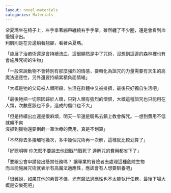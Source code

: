 ```yaml
---
layout: novel-materials
categories: Materials
---
```



朵夏瑪坐在椅子上，左手拿著繃帶纏繞右手手掌，雖然纏了不少圈，還是會看到血慢慢滲出。  
利凱則是在旁邊躺著翹腳，看著朵夏瑪。


「施展了治癒術還是會持續流血，這很顯然是中了咒術，沒想到這邊的森林裡也有會施展咒術的生物」

「一般來說動物不會特別有那麼強烈的情感，要轉化為詛咒的力量需要有天生的高魔法適應性，另外還要持續累積負面情緒」

「大概是牠的父母被人類所殺、生活在群體中又被排擠，最後只好獨自生活吧」

「最後牠把一切原因歸於人類，只對人類有強烈的憎恨，大概這種詛咒也只能用在人類，次數應該也不多，造成的傷口也不大」

「但是持續出血還是很麻煩，明天一早還是騎馬去鎮上教會解咒。一想到費用不低就頗不爽  
沒抓到獵物還要倒虧一筆治療的費用，真是不划算」

「不然你去多接觸牠幾次，多中幾個咒術再一次解，這樣就比較划算了」

「好聰明喔 你怎麼不要說去他跟戰鬥戰死了 連解咒的費用都省下了」

「要跟公會申請發出懸賞任務嗎？ 讓專業的冒險者去處理這種危險生物  
而且能施展咒術就表示有高魔法適應性，應該會有人想要馴養吧」

「很難說，如果其他的素質不佳，光有魔法適應性也不太能執行任務，最後下場大概是安樂死吧」


